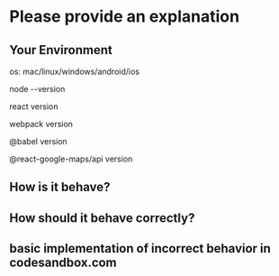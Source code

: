 # Please provide an explanation

## Your Environment

os: mac/linux/windows/android/ios

node --version

react version

webpack version

@babel version

@react-google-maps/api version

## How is it behave?

## How should it behave correctly?

## basic implementation of incorrect behavior in codesandbox.com
